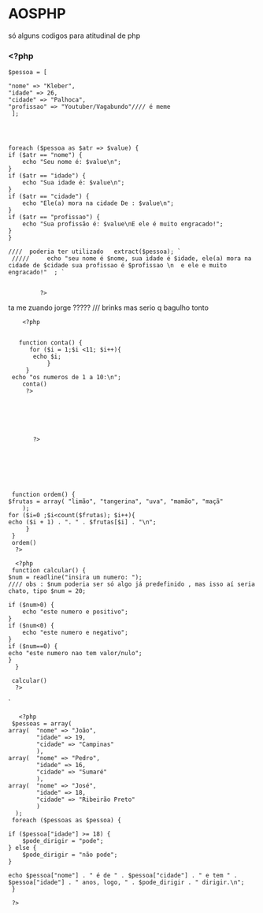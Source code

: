 # AOSPHP
só alguns codigos para atitudinal de php



###  <?php
    
    $pessoa = [
    
    "nome" => "Kleber",
    "idade" => 26,
    "cidade" => "Palhoca",
    "profissao" => "Youtuber/Vagabundo"//// é meme
     ];



    
    foreach ($pessoa as $atr => $value) {
    if ($atr == "nome") {
        echo "Seu nome é: $value\n";
    }
    if ($atr == "idade") {
        echo "Sua idade é: $value\n";
    }
    if ($atr == "cidade") {
        echo "Ele(a) mora na cidade De : $value\n";
    }
    if ($atr == "profissao") {
        echo "Sua profissão é: $value\nE ele é muito engracado!";
    }
    }

    ////  poderia ter utilizado   extract($pessoa); `
     /////     echo "seu nome é $nome, sua idade é $idade, ele(a) mora na cidade de $cidade sua profissao é $profissao \n  e ele e muito engracado!"  ; `


             ?>








ta me zuando jorge ????? 
/// brinks
mas serio q bagulho tonto    
        
        <?php


       function conta() { 
          for ($i = 1;$i <11; $i++){
           echo $i;
               } 
         }
     echo "os numeros de 1 a 10:\n";
        conta()
         ?>

                                            
    



           ?>






        
     function ordem() {
    $frutas = array( "limão", "tangerina", "uva", "mamão", "maçã"
        );
    for ($i=0 ;$i<count($frutas); $i++){
    echo ($i + 1) . ". " . $frutas[$i] . "\n";
         }
     }
     ordem()
      ?>

      <?php
     function calcular() {
    $num = readline("insira um numero: ");
    //// obs : $num poderia ser só algo já predefinido , mas isso aí seria chato, tipo $num = 20; 

    if ($num>0) {
        echo "este numero e positivo";
    }
    if ($num<0) {
        echo "este numero e negativo";
    }
    if ($num==0) {
    echo "este numero nao tem valor/nulo";
    }
      }

     calcular()
      ?>
   
   `  






       <?php
     $pessoas = array(
    array(  "nome" => "João",
            "idade" => 19,
            "cidade" => "Campinas"
            ),
    array(  "nome" => "Pedro",
            "idade" => 16,
            "cidade" => "Sumaré"
            ),
    array(  "nome" => "José",
            "idade" => 18,
            "cidade" => "Ribeirão Preto"
            )
      );
     foreach ($pessoas as $pessoa) {

    if ($pessoa["idade"] >= 18) {
        $pode_dirigir = "pode";
    } else {
        $pode_dirigir = "não pode";
    }

    echo $pessoa["nome"] . " é de " . $pessoa["cidade"] . " e tem " . $pessoa["idade"] . " anos, logo, " . $pode_dirigir . " dirigir.\n";
     }

     ?>
